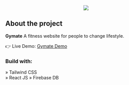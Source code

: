 <div align='center'><img src='https://user-images.githubusercontent.com/105128267/213878516-5072da91-0d7a-4dd8-95a8-0b405691dcc5.svg'/></div>

<h2>About the project</h2>

  <p><b>Gymate</b> A fitness website for people to change lifestyle.</p>

👉 Live Demo: <a href='https://gymmate-webapp.vercel.app/'>Gymate Demo</a>

<h3>Build with:</h3>

» Tailwind CSS <br>
» React JS
» Firebase DB
